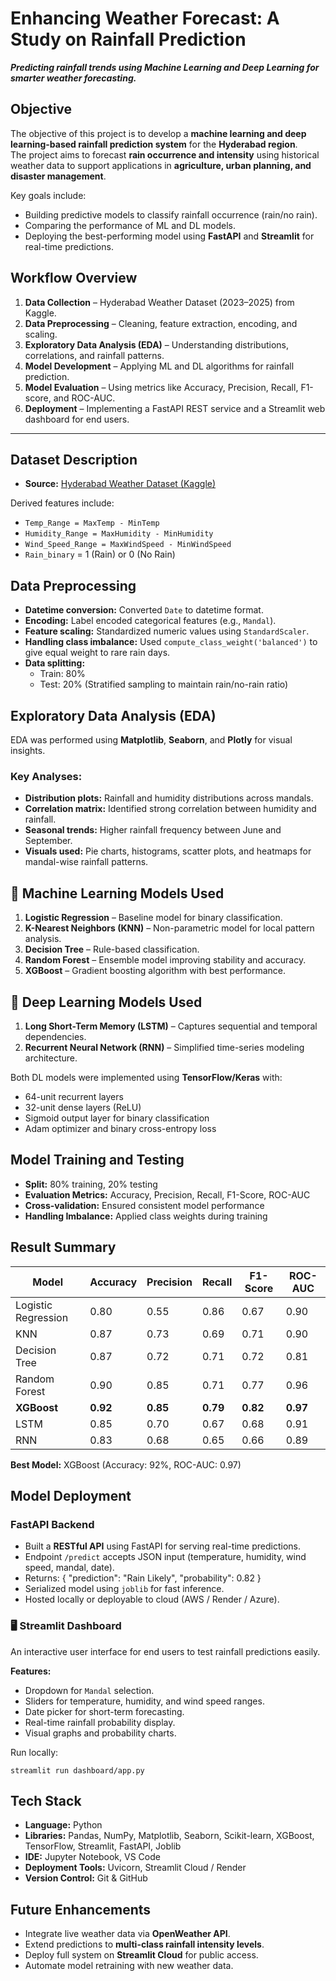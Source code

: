 #  Enhancing Weather Forecast: A Study on Rainfall Prediction

**_Predicting rainfall trends using Machine Learning and Deep Learning for smarter weather forecasting._**



##  Objective
The objective of this project is to develop a **machine learning and deep learning-based rainfall prediction system** for the **Hyderabad region**.  
The project aims to forecast **rain occurrence and intensity** using historical weather data to support applications in **agriculture, urban planning, and disaster management**.

Key goals include:
- Building predictive models to classify rainfall occurrence (rain/no rain).  
- Comparing the performance of ML and DL models.  
- Deploying the best-performing model using **FastAPI** and **Streamlit** for real-time predictions.



##  Workflow Overview

1. **Data Collection** – Hyderabad Weather Dataset (2023–2025) from Kaggle.  
2. **Data Preprocessing** – Cleaning, feature extraction, encoding, and scaling.  
3. **Exploratory Data Analysis (EDA)** – Understanding distributions, correlations, and rainfall patterns.  
4. **Model Development** – Applying ML and DL algorithms for rainfall prediction.  
5. **Model Evaluation** – Using metrics like Accuracy, Precision, Recall, F1-score, and ROC-AUC.  
6. **Deployment** – Implementing a FastAPI REST service and a Streamlit web dashboard for end users.

---

##  Dataset Description

- **Source:** [Hyderabad Weather Dataset (Kaggle)](https://www.kaggle.com/datasets/gouthamsunny/hyderabad-weather-dataset-2023-2025)  

Derived features include:
- `Temp_Range = MaxTemp - MinTemp`  
- `Humidity_Range = MaxHumidity - MinHumidity`  
- `Wind_Speed_Range = MaxWindSpeed - MinWindSpeed`  
- `Rain_binary` = 1 (Rain) or 0 (No Rain)



##  Data Preprocessing

- **Datetime conversion:** Converted `Date` to datetime format.  
- **Encoding:** Label encoded categorical features (e.g., `Mandal`).  
- **Feature scaling:** Standardized numeric values using `StandardScaler`.  
- **Handling class imbalance:** Used `compute_class_weight('balanced')` to give equal weight to rare rain days.  
- **Data splitting:**  
  - Train: 80%  
  - Test: 20% (Stratified sampling to maintain rain/no-rain ratio)


##  Exploratory Data Analysis (EDA)

EDA was performed using **Matplotlib**, **Seaborn**, and **Plotly** for visual insights.

### Key Analyses:
- **Distribution plots:** Rainfall and humidity distributions across mandals.  
- **Correlation matrix:** Identified strong correlation between humidity and rainfall.  
- **Seasonal trends:** Higher rainfall frequency between June and September.  
- **Visuals used:** Pie charts, histograms, scatter plots, and heatmaps for mandal-wise rainfall patterns.



## 🤖 Machine Learning Models Used

1. **Logistic Regression** – Baseline model for binary classification.  
2. **K-Nearest Neighbors (KNN)** – Non-parametric model for local pattern analysis.  
3. **Decision Tree** – Rule-based classification.  
4. **Random Forest** – Ensemble model improving stability and accuracy.  
5. **XGBoost** – Gradient boosting algorithm with best performance.



## 🧠 Deep Learning Models Used

1. **Long Short-Term Memory (LSTM)** – Captures sequential and temporal dependencies.  
2. **Recurrent Neural Network (RNN)** – Simplified time-series modeling architecture.

Both DL models were implemented using **TensorFlow/Keras** with:
- 64-unit recurrent layers  
- 32-unit dense layers (ReLU)  
- Sigmoid output layer for binary classification  
- Adam optimizer and binary cross-entropy loss



##  Model Training and Testing

- **Split:** 80% training, 20% testing  
- **Evaluation Metrics:** Accuracy, Precision, Recall, F1-Score, ROC-AUC  
- **Cross-validation:** Ensured consistent model performance  
- **Handling Imbalance:** Applied class weights during training



##  Result Summary

| Model | Accuracy | Precision | Recall | F1-Score | ROC-AUC |
|--------|-----------|------------|---------|-----------|----------|
| Logistic Regression | 0.80 | 0.55 | 0.86 | 0.67 | 0.90 |
| KNN | 0.87 | 0.73 | 0.69 | 0.71 | 0.90 |
| Decision Tree | 0.87 | 0.72 | 0.71 | 0.72 | 0.81 |
| Random Forest | 0.90 | 0.85 | 0.71 | 0.77 | 0.96 |
| **XGBoost** | **0.92** | **0.85** | **0.79** | **0.82** | **0.97** |
| LSTM | 0.85 | 0.70 | 0.67 | 0.68 | 0.91 |
| RNN | 0.83 | 0.68 | 0.65 | 0.66 | 0.89 |

**Best Model:** XGBoost (Accuracy: 92%, ROC-AUC: 0.97)



##  Model Deployment

###  FastAPI Backend

- Built a **RESTful API** using FastAPI for serving real-time predictions.  
- Endpoint `/predict` accepts JSON input (temperature, humidity, wind speed, mandal, date).  
- Returns:
  {
    "prediction": "Rain Likely",
    "probability": 0.82
  }
- Serialized model using `joblib` for fast inference.  
- Hosted locally or deployable to cloud (AWS / Render / Azure).

### 🖥️ Streamlit Dashboard

An interactive user interface for end users to test rainfall predictions easily.

**Features:**
- Dropdown for `Mandal` selection.  
- Sliders for temperature, humidity, and wind speed ranges.  
- Date picker for short-term forecasting.  
- Real-time rainfall probability display.  
- Visual graphs and probability charts.

Run locally:
```
streamlit run dashboard/app.py
```

##  Tech Stack

- **Language:** Python  
- **Libraries:** Pandas, NumPy, Matplotlib, Seaborn, Scikit-learn, XGBoost, TensorFlow, Streamlit, FastAPI, Joblib  
- **IDE:** Jupyter Notebook, VS Code  
- **Deployment Tools:** Uvicorn, Streamlit Cloud / Render  
- **Version Control:** Git & GitHub



##  Future Enhancements
- Integrate live weather data via **OpenWeather API**.  
- Extend predictions to **multi-class rainfall intensity levels**.  
- Deploy full system on **Streamlit Cloud** for public access.  
- Automate model retraining with new weather data.


